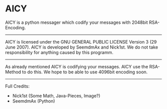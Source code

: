 # AICY

AICY is a python messager which codify your messages with 2048bit RSA-Encoding.
***

AICY is licensed under the GNU GENERAL PUBLIC LICENSE Version 3 (29 June 2007).
AICY is developed by SeemdmAx and Nick1st.
We do not take responsibility for anything caused by this programm.
***

As already mentioned AICY is codifying your messages.
AICY use the RSA-Method to do this.
We hope to be able to use 4096bit encoding soon.
***

Full Credits:
- Nick1st (Some Math, Java-Pieces, Image?)
- SeemdmAx (Python)
